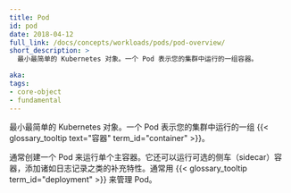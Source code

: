 ```yaml
---
title: Pod
id: pod
date: 2018-04-12
full_link: /docs/concepts/workloads/pods/pod-overview/
short_description: >
  最小最简单的 Kubernetes 对象。一个 Pod 表示您的集群中运行的一组容器。

aka: 
tags:
- core-object
- fundamental
---
```


<!--
---
title: Pod
id: pod
date: 2018-04-12
full_link: /docs/concepts/workloads/pods/pod-overview/
short_description: >
  The smallest and simplest Kubernetes object. A Pod represents a set of running containers on your cluster.

aka: 
tags:
- core-object
- fundamental
---
-->

<!--
 The smallest and simplest Kubernetes object. A Pod represents a set of running {{< glossary_tooltip text="containers" term_id="container" >}} on your cluster.
-->

 最小最简单的 Kubernetes 对象。一个 Pod 表示您的集群中运行的一组 {{< glossary_tooltip text="容器" term_id="container" >}}。

<!--more--> 

<!--
A Pod is typically set up to run a single primary container. It can also run optional sidecar containers that add supplementary features like logging. Pods are commonly managed by a {{< glossary_tooltip term_id="deployment" >}}.
-->

通常创建一个 Pod 来运行单个主容器。它还可以运行可选的侧车（sidecar）容器，添加诸如日志记录之类的补充特性。通常用 {{< glossary_tooltip term_id="deployment" >}} 来管理 Pod。
